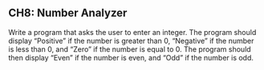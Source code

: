 ## CH8: Number Analyzer
Write a program that asks the user to enter an integer. The program should display “Positive” if the number is greater than 0, “Negative” if the number is less than 0, and “Zero” if the number is equal to 0. The program should then display “Even” if the number is even, and “Odd” if the number is odd.
